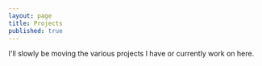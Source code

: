 ```yaml
---
layout: page
title: Projects
published: true
---
```


I'll slowly be moving the various projects I have or currently work on here.